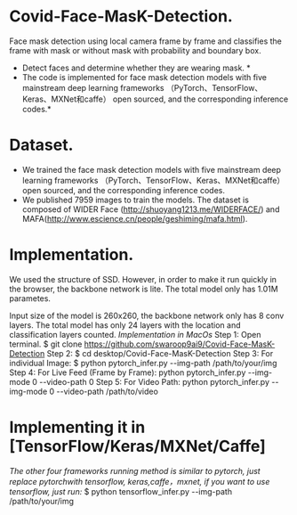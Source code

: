 # Covid-Face-MasK-Detection.
Face mask detection using local camera frame by frame and classifies the frame with mask or without mask with probability and boundary box.

* Detect faces and determine whether they are wearing mask. *
* The code is implemented for face mask detection models with five mainstream deep learning frameworks （PyTorch、TensorFlow、Keras、MXNet和caffe） open sourced, and the corresponding inference codes.*

# Dataset.
* We trained the face mask detection models with five mainstream deep learning frameworks （PyTorch、TensorFlow、Keras、MXNet和caffe） open sourced, and the corresponding inference codes.
* We published 7959 images to train the models. The dataset is composed of WIDER Face (http://shuoyang1213.me/WIDERFACE/) and MAFA(http://www.escience.cn/people/geshiming/mafa.html).


# Implementation.

We used the structure of SSD. However, in order to make it run quickly in the browser, the backbone network is lite. The total model only has 1.01M parametes.

Input size of the model is 260x260, the backbone network only has 8 conv layers. The total model has only 24 layers with the location and classification layers counted.
*Implementation in MacOs*
Step 1: Open terminal. $ git clone https://github.com/swaroop9ai9/Covid-Face-MasK-Detection
Step 2: $ cd desktop/Covid-Face-MasK-Detection 
Step 3: For individual Image: $ python pytorch_infer.py  --img-path /path/to/your/img
Step 4: For Live Feed (Frame by Frame): python pytorch_infer.py --img-mode 0 --video-path 0 
Step 5: For Video Path: python pytorch_infer.py --img-mode 0 --video-path /path/to/video  

# Implementing it in [TensorFlow/Keras/MXNet/Caffe]
*The other four frameworks running method is similar to pytorch, just replace pytorchwith tensorflow, keras,caffe，mxnet, if you want to use tensorflow, just run:*
 $ python tensorflow_infer.py  --img-path /path/to/your/img
 
